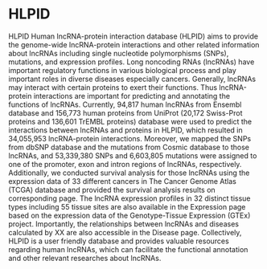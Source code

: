 # HLPID
HLPID  Human lncRNA-protein interaction database (HLPID) aims to provide the genome-wide lncRNA-protein interactions and other related information about lncRNAs including single nucleotide polymorphisms (SNPs), mutations, and expression profiles. Long noncoding RNAs (lncRNAs) have important regulatory functions in various biological process and play important roles in diverse diseases especially cancers. Generally, lncRNAs may interact with certain proteins to exert their functions. Thus lncRNA-protein interactions are important for predicting and annotating the functions of lncRNAs. Currently, 94,817 human lncRNAs from Ensembl database and 156,773 human proteins from UniProt (20,172 Swiss-Prot proteins and 136,601 TrEMBL proteins) database were used to predict the interactions between lncRNAs and proteins in HLPID, which resulted in 34,055,953 lncRNA-protein interactions. Moreover, we mapped the SNPs from dbSNP database and the mutations from Cosmic database to those lncRNAs, and 53,339,380 SNPs and 6,603,805 mutations were assigned to one of the promoter, exon and intron regions of lncRNAs, respectively. Additionally, we conducted survival analysis for those lncRNAs using the expression data of 33 different cancers in The Cancer Genome Atlas (TCGA) database and provided the survival analysis results on corresponding page. The lncRNA expression profiles in 32 distinct tissue types including 55 tissue sites are also available in the Expression page based on the expression data of the Genotype-Tissue Expression (GTEx) project. Importantly, the relationships between lncRNAs and diseases calculated by XX are also accessible in the Disease page. Collectively, HLPID is a user friendly database and provides valuable resources regarding human lncRNAs, which can facilitate the functional annotation and other relevant researches about lncRNAs. 